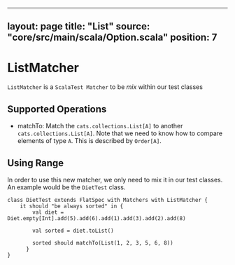---
layout: page
title:  "List"
source: "core/src/main/scala/Option.scala"
position: 7
------------------------------------------

# ListMatcher

`ListMatcher` is a `ScalaTest Matcher` to be *mix* within our test classes

## Supported Operations

- matchTo:  Match the `cats.collections.List[A]` to another `cats.collections.List[A]`. Note
that we need to know how to compare elements of type `A`. This is
described by `Order[A]`.


## Using Range

In order to use this new matcher, we only need to mix it in our test
classes. An example would be the `DietTest` class.

```
class DietTest extends FlatSpec with Matchers with ListMatcher {
    it should "be always sorted" in {
        val diet = Diet.empty[Int].add(5).add(6).add(1).add(3).add(2).add(8)

        val sorted = diet.toList()

        sorted should matchTo(List(1, 2, 3, 5, 6, 8))
      }
}
```
